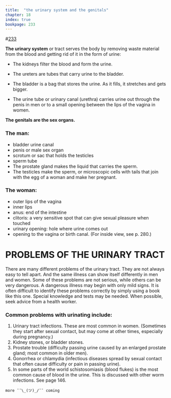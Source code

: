 ```yaml
---
title:  "the urinary system and the genitals"
chapter: 18
index: true
bookpage: 233
---
```


#[233](#page-233)

**The urinary system** or tract serves the body by removing waste material from the blood and getting rid of it in the form of urine:

  - The kidneys filter the blood and form the urine.

  - The ureters are tubes that carry urine to the bladder.

  - The bladder is a bag that stores the urine. As it fills, it stretches and gets bigger.

  - The urine tube or urinary canal (urethra) carries urine out through
  the penis in men or to a small opening between the lips of the vagina in women.

**The genitals are the sex organs.**

### The man:

- bladder urine canal
- penis or male sex organ
- scrotum or sac that holds the testicles
- sperm tube
- The prostate gland makes the liquid that carries the sperm.
- The testicles make the sperm, or microscopic cells with tails that join with the egg of a woman and make her pregnant.

### The woman:

- outer lips of the vagina
- inner lips
- anus: end of the intestine
- clitoris: a very sensitive spot that can give sexual pleasure when touched
- urinary opening: hole where urine comes out
- opening to the vagina or birth canal. (For inside view, see p. 280.)


# PROBLEMS OF THE URINARY TRACT

There are many different problems of the urinary tract. They are not always easy to tell apart. And the same illness can show itself differently in men and women. Some of these problems are not serious, while others can be very dangerous. A dangerous illness may begin with only mild signs. It is often difficult to identify these problems correctly by simply using a book like this one. Special knowledge and tests may be needed. When possible, seek advice from a health worker.

### Common problems with urinating include:

  1. Urinary tract infections. These are most common in women. (Sometimes they start
  after sexual contact, but may come at other times, especially during pregnancy.)
  2. Kidney stones, or bladder stones.
  3. Prostate trouble (difficulty passing urine caused by an enlarged prostate gland; most common in older men).
  4. Gonorrhea or chlamydia (infectious diseases spread by sexual contact that often cause difficulty or pain in passing urine).
  5. In some parts of the world schistosomiasis (blood flukes) is the most common cause of blood in the urine. This is discussed with other worm infections. See page 146.

```
more ¯¯\_(ツ)_/¯¯ coming
```
